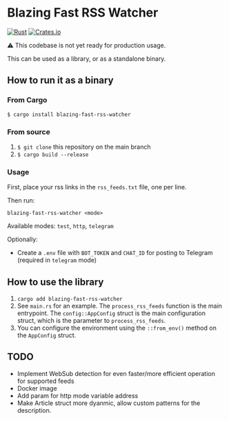 # Blazing Fast RSS Watcher

[![Rust](https://github.com/brianfakhoury/blazing-fast-rss-watcher/actions/workflows/rust.yml/badge.svg)](https://github.com/brianfakhoury/blazing-fast-rss-watcher/actions/workflows/rust.yml)
[![Crates.io](https://img.shields.io/crates/v/blazing-fast-rss-watcher.svg)](https://crates.io/crates/blazing-fast-rss-watcher)

⚠️ This codebase is not yet ready for production usage.

This can be used as a library, or as a standalone binary.

## How to run it as a binary

### From Cargo

```
$ cargo install blazing-fast-rss-watcher
```

### From source

1. `$ git clone` this repository on the main branch
2. `$ cargo build --release`

### Usage

First, place your rss links in the `rss_feeds.txt` file, one per line.

Then run:

```
blazing-fast-rss-watcher <mode>
```

Available modes: `test`, `http`, `telegram`

Optionally:

- Create a `.env` file with `BOT_TOKEN` and `CHAT_ID` for posting to Telegram (required in `telegram` mode)

## How to use the library

1. `cargo add blazing-fast-rss-watcher`
2. See `main.rs` for an example. The `process_rss_feeds` function is the main entrypoint. The `config::AppConfig` struct is the main configuration struct, which is the parameter to `process_rss_feeds`.
3. You can configure the environment using the `::from_env()` method on the `AppConfig` struct.

## TODO

- Implement WebSub detection for even faster/more efficient operation for supported feeds
- Docker image
- Add param for http mode variable address
- Make Article struct more dyanmic, allow custom patterns for the description.
